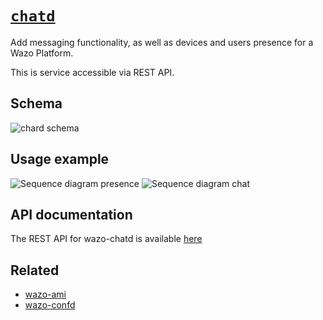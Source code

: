 # [`chatd`](https://github.com/wazo-platform/xivo-chatd)

Add messaging functionality, as well as devices and users presence for a Wazo Platform.

This is service accessible via REST API.

## Schema

![chard schema](diagram.svg)

## Usage example

![Sequence diagram presence](sequence-diagram-presence.svg)
![Sequence diagram chat](sequence-diagram-chat.svg)

## API documentation

The REST API for wazo-chatd is available [here](../api/chat.html)

## Related

* [wazo-ami](https://github.com/wazo-platform/wazo-ami)
* [wazo-confd](configuration.html)
